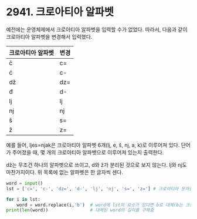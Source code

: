 # 2941. 크로아티아 알파벳

예전에는 운영체제에서 크로아티아 알파벳을 입력할 수가 없었다. 따라서, 다음과 같이 크로아티아 알파벳을 변경해서 입력했다.

| 크로아티아 알파벳 | 변경 |
| ----------------- | ---- |
| č                 | c=   |
| ć                 | c-   |
| dž                | dz=  |
| đ                 | d-   |
| lj                | lj   |
| nj                | nj   |
| š                 | s=   |
| ž                 | z=   |

예를 들어, ljes=njak은 크로아티아 알파벳 6개(lj, e, š, nj, a, k)로 이루어져 있다. 단어가 주어졌을 때, 몇 개의 크로아티아 알파벳으로 이루어져 있는지 출력한다.

dž는 무조건 하나의 알파벳으로 쓰이고, d와 ž가 분리된 것으로 보지 않는다. lj와 nj도 마찬가지이다. 위 목록에 없는 알파벳은 한 글자씩 센다.

```python
word = input()
lst = ['c=', 'c-', 'dz=', 'd-', 'lj', 'nj', 's=', 'z='] # 크로아티아 문자를 리스트에 넣음

for i in lst:
    word = word.replace(i,'b')  # word에 lst의 요소가 있다면 b로 대체(b는 크로아티아 문자에 없는것을 넣은것, 아무거나 괜찮지만, 공백으로 두면 nljj가 나올때 문제될수 있음)
print(len(word))                # 대체된 word의 길이를 구해줌
```

